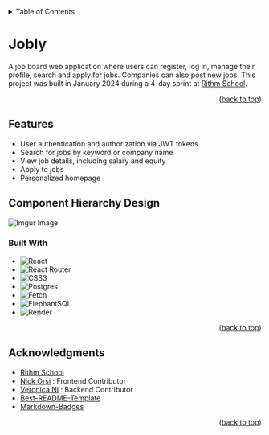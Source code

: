<!-- Improved compatibility of back to top link: See: https://github.com/othneildrew/Best-README-Template/pull/73 -->
<a name="readme-top"></a>
<!--
*** Thanks for checking out the Best-README-Template. If you have a suggestion
*** that would make this better, please fork the repo and create a pull request
*** or simply open an issue with the tag "enhancement".
*** Don't forget to give the project a star!
*** Thanks again! Now go create something AMAZING! :D
-->



<!-- PROJECT SHIELDS -->
<!--
*** I'm using markdown "reference style" links for readability.
*** Reference links are enclosed in brackets [ ] instead of parentheses ( ).
*** See the bottom of this document for the declaration of the reference variables
*** for contributors-url, forks-url, etc. This is an optional, concise syntax you may use.
*** https://www.markdownguide.org/basic-syntax/#reference-style-links
-->




<!-- TABLE OF CONTENTS -->
<details>
  <summary>Table of Contents</summary>
  <ol>
    <li>
      <a href="#about-the-project">About The Project</a>
      <ul>
        <li><a href="#built-with">Built With</a></li>
      </ul>
    </li>
    <li>
      <a href="#getting-started">Getting Started</a>
      <ul>
        <li><a href="#prerequisites">Prerequisites</a></li>
        <li><a href="#installation">Installation</a></li>
      </ul>
    </li>
    <li><a href="#usage">Usage</a></li>
    <li><a href="#roadmap">Roadmap</a></li>
    <li><a href="#contributing">Contributing</a></li>
    <li><a href="#license">License</a></li>
    <li><a href="#contact">Contact</a></li>
    <li><a href="#acknowledgments">Acknowledgments</a></li>
  </ol>
</details>

<!-- ABOUT THE PROJECT -->

  <h1 align="left">Jobly</h1>
<!--   <p align="left">
    <a href="https://github.com/othneildrew/Best-README-Template">View Demo</a>
  </p> -->
A job board web application where users can register, log in, manage their profile, search and apply for jobs. Companies can also post new jobs. This project was built in January 2024 during a 4-day sprint at <a href="https://github.com/rithmschool">Rithm School</a>. 



<p align="right">(<a href="#readme-top">back to top</a>)</p>

## Features
* User authentication and authorization via JWT tokens
* Search for jobs by keyword or company name
* View job details, including salary and equity
* Apply to jobs
* Personalized homepage


## Component Hierarchy Design
![Imgur Image](https://imgur.com/V657tUV.jpg)


### Built With

* ![React](https://img.shields.io/badge/react-%2320232a.svg?style=for-the-badge&logo=react&logoColor=%2361DAFB)
* ![React Router](https://img.shields.io/badge/React_Router-CA4245?style=for-the-badge&logo=react-router&logoColor=white)
* ![CSS3](https://img.shields.io/badge/css3-%231572B6.svg?style=for-the-badge&logo=css3&logoColor=white)
* ![Postgres](https://img.shields.io/badge/postgres-%23316192.svg?style=for-the-badge&logo=postgresql&logoColor=white)
* ![Fetch](https://img.shields.io/badge/-Fetch%20API-4285F4?logo=webcomponentsdotorg&logoColor=white&style=flat)
* ![ElephantSQL](https://img.shields.io/badge/-ElephantSQL-336791?logo=elephantsql&logoColor=white&style=flat)
* ![Render](https://img.shields.io/badge/-Render-333333?logo=render&logoColor=white&style=flat)
<p align="right">(<a href="#readme-top">back to top</a>)</p>


<!-- GETTING STARTED  -->
<!--
## Getting Started

This is an example of how you may give instructions on setting up your project locally.
To get a local copy up and running follow these simple example steps.

### Prerequisites

This is an example of how to list things you need to use the software and how to install them.
* npm
  ```sh
  npm install npm@latest -g
  ```

### Installation

_Below is an example of how you can instruct your audience on installing and setting up your app. This template doesn't rely on any external dependencies or services._

1. Get a free API Key at [https://example.com](https://example.com)
2. Clone the repo
   ```sh
   git clone https://github.com/your_username_/Project-Name.git
   ```
3. Install NPM packages
   ```sh
   npm install
   ```
4. Enter your API in `config.js`
   ```js
   const API_KEY = 'ENTER YOUR API';
   ```

<p align="right">(<a href="#readme-top">back to top</a>)</p>
-->


<!-- ACKNOWLEDGMENTS -->
## Acknowledgments

* [Rithm School](https://github.com/rithmschool)
* [Nick Orsi](https://github.com/nickorsi) : Frontend Contributor
* [Veronica Ni](https://github.com/veronicani) : Backend Contributor
* [Best-README-Template](https://github.com/othneildrew/Best-README-Template)
* [Markdown-Badges](https://github.com/Ileriayo/markdown-badges)

<p align="right">(<a href="#readme-top">back to top</a>)</p>


